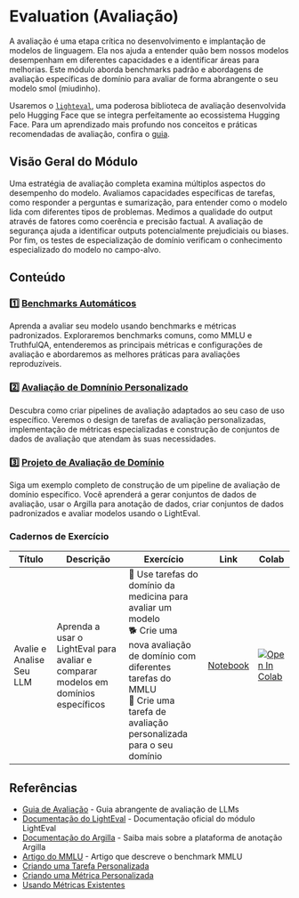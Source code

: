 # Evaluation (Avaliação)

A avaliação é uma etapa crítica no desenvolvimento e implantação de modelos de linguagem. Ela nos ajuda a entender quão bem nossos modelos desempenham em diferentes capacidades e a identificar áreas para melhorias. Este módulo aborda benchmarks padrão e abordagens de avaliação específicas de domínio para avaliar de forma abrangente o seu modelo smol (miudinho).

Usaremos o [`lighteval`](https://github.com/huggingface/lighteval), uma poderosa biblioteca de avaliação desenvolvida pelo Hugging Face que se integra perfeitamente ao ecossistema Hugging Face. Para um aprendizado mais profundo nos conceitos e práticas recomendadas de avaliação, confira o [guia](https://github.com/huggingface/evaluation-guidebook).

## Visão Geral do Módulo 

Uma estratégia de avaliação completa examina múltiplos aspectos do desempenho do modelo. Avaliamos capacidades específicas de tarefas, como responder a perguntas e sumarização, para entender como o modelo lida com diferentes tipos de problemas. Medimos a qualidade do output através de fatores como coerência e precisão factual. A avaliação de segurança ajuda a identificar outputs potencialmente prejudiciais ou biases. Por fim, os testes de especialização de domínio verificam o conhecimento especializado do modelo no campo-alvo.

## Conteúdo

### 1️⃣ [Benchmarks Automáticos](./automatic_benchmarks.md)

Aprenda a avaliar seu modelo usando benchmarks e métricas padronizados. Exploraremos benchmarks comuns, como MMLU e TruthfulQA, entenderemos as principais métricas e configurações de avaliação e abordaremos as melhores práticas para avaliações reproduzíveis.

### 2️⃣ [Avaliação de Domnínio Personalizado](./custom_evaluation.md)

Descubra como criar pipelines de avaliação adaptados ao seu caso de uso específico. Veremos o design de tarefas de avaliação personalizadas, implementação de métricas especializadas e construção de conjuntos de dados de avaliação que atendam às suas necessidades.

### 3️⃣ [Projeto de Avaliação de Domínio](./project/README.md)

Siga um exemplo completo de construção de um pipeline de avaliação de domínio específico. Você aprenderá a gerar conjuntos de dados de avaliação, usar o Argilla para anotação de dados, criar conjuntos de dados padronizados e avaliar modelos usando o LightEval.

### Cadernos de Exercício

| Título | Descrição | Exercício | Link | Colab |
|-------|-------------|----------|------|-------|
| Avalie e Analise Seu LLM | Aprenda a usar o LightEval para avaliar e comparar modelos em domínios específicos | 🐢 Use tarefas do domínio da medicina para avaliar um modelo <br> 🐕 Crie uma nova avaliação de domínio com diferentes tarefas do MMLU <br> 🦁 Crie uma tarefa de avaliação personalizada para o seu domínio | [Notebook](./notebooks/lighteval_evaluate_and_analyse_your_LLM.ipynb) | <a target="_blank" href="https://colab.research.google.com/github/huggingface/smol-course/blob/main/4_evaluation/notebooks/lighteval_evaluate_and_analyse_your_LLM.ipynb"><img src="https://colab.research.google.com/assets/colab-badge.svg" alt="Open In Colab"/></a> |


## Referências

- [Guia de Avaliação](https://github.com/huggingface/evaluation-guidebook) - Guia abrangente de avaliação de LLMs
- [Documentação do LightEval](https://github.com/huggingface/lighteval) - Documentação oficial do módulo LightEval
- [Documentação do Argilla](https://docs.argilla.io) - Saiba mais sobre a plataforma de anotação Argilla
- [Artigo do MMLU](https://arxiv.org/abs/2009.03300) - Artigo que descreve o benchmark MMLU
- [Criando uma Tarefa Personalizada](https://github.com/huggingface/lighteval/wiki/Adding-a-Custom-Task)
- [Criando uma Métrica Personalizada](https://github.com/huggingface/lighteval/wiki/Adding-a-New-Metric)
- [Usando Métricas Existentes](https://github.com/huggingface/lighteval/wiki/Metric-List)